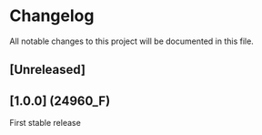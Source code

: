 # Changelog

All notable changes to this project will be documented in this file.

## [Unreleased]

## [1.0.0] (24960_F)
First stable release
